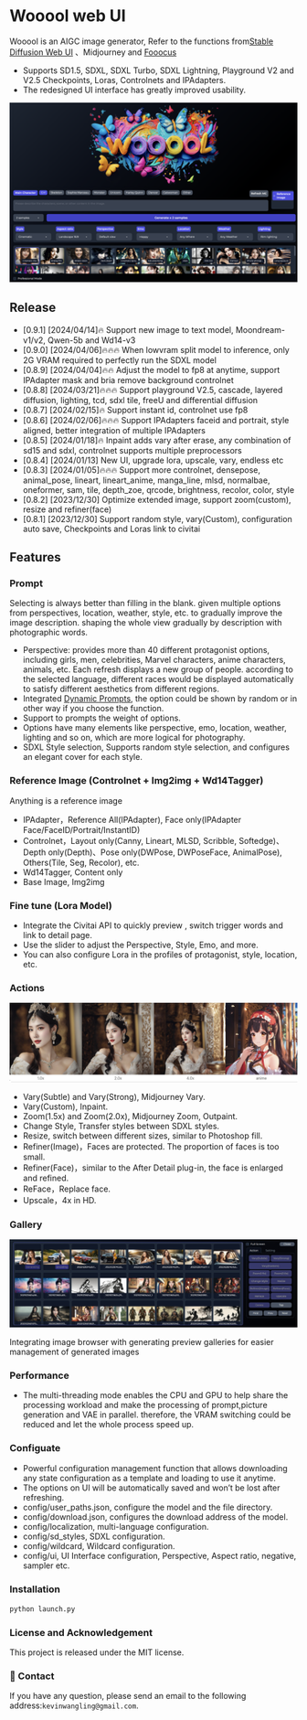# Wooool web UI

Wooool is an AIGC image generator, Refer to the functions from[Stable Diffusion Web UI](https://github.com/AUTOMATIC1111/stable-diffusion-webui) 、Midjourney and [Fooocus](https://github.com/lllyasviel/Fooocus)

- Supports SD1.5, SDXL, SDXL Turbo, SDXL Lightning, Playground V2 and V2.5 Checkpoints, Loras, Controlnets and IPAdapters.
- The redesigned UI interface has greatly improved usability.

![](screenshot.png)

## Release
- [0.9.1] [2024/04/14]🔥 Support new image to text model, Moondream-v1/v2, Qwen-5b and Wd14-v3
- [0.9.0] [2024/04/06]🔥🔥🔥 When lowvram split model to inference, only 2G VRAM required to perfectly run the SDXL model 
- [0.8.9] [2024/04/04]🔥🔥 Adjust the model to fp8 at anytime, support IPAdapter mask and bria remove background controlnet
- [0.8.8] [2024/03/21]🔥🔥🔥 Support playground V2.5, cascade, layered diffusion, lighting, tcd, sdxl tile, freeU and differential diffusion
- [0.8.7] [2024/02/15]🔥 Support instant id, controlnet use fp8
- [0.8.6] [2024/02/06]🔥🔥🔥 Support IPAdapters faceid and portrait, style aligned, better integration of multiple IPAdapters
- [0.8.5] [2024/01/18]🔥 Inpaint adds vary after erase, any combination of sd15 and sdxl, controlnet supports multiple preprocessors
- [0.8.4] [2024/01/13] New UI, upgrade lora, upscale, vary, endless etc
- [0.8.3] [2024/01/05]🔥🔥🔥 Support more controlnet, densepose, animal_pose, lineart, lineart_anime, manga_line, mlsd, normalbae, oneformer, sam, tile, depth_zoe, qrcode, brightness, recolor, color, style
- [0.8.2] [2023/12/30] Optimize extended image, support zoom(custom), resize and refiner(face)
- [0.8.1] [2023/12/30] Support random style, vary(Custom), configuration auto save, Checkpoints and Loras link to civitai

## Features

### Prompt

Selecting is always better than filling in the blank. given multiple options from perspectives, location, weather, style, etc. to gradually improve the image description.
shaping the whole view gradually by description with photographic words. 
- Perspective: provides more than 40 different protagonist options, including girls, men, celebrities, Marvel characters, anime characters, animals, etc. Each refresh displays a new group of people.  according to the selected language, different races would be displayed automatically to satisfy different aesthetics from different regions.
- Integrated [Dynamic Prompts](https://github.com/adieyal/dynamicprompts), the option could be shown by random or in other way if you choose the function.
- Support to prompts the weight of options.
- Options have many elements like perspective, emo, location, weather, lighting and so on, which are more logical for photography.
- SDXL Style selection, Supports random style selection, and configures an elegant cover for each style.

### Reference Image (Controlnet + Img2img + Wd14Tagger)

Anything is a reference image
- IPAdapter，Reference All(IPAdapter), Face only(IPAdapter Face/FaceID/Portrait/InstantID)
- Controlnet，Layout only(Canny, Lineart, MLSD, Scribble, Softedge)、Depth only(Depth)、Pose only(DWPose, DWPoseFace, AnimalPose), Others(Tile, Seg, Recolor), etc.
- Wd14Tagger, Content only
- Base Image, Img2img

### Fine tune (Lora Model)

- Integrate the Civitai API to quickly preview , switch trigger words and link to detail page.
- Use the slider to adjust the Perspective, Style, Emo, and more.
- You can also configure Lora in the profiles of protagonist, style, location, etc.

### Actions

![](samples.jpeg)

- Vary(Subtle) and Vary(Strong), Midjourney Vary.
- Vary(Custom), Inpaint.
- Zoom(1.5x) and Zoom(2.0x), Midjourney Zoom, Outpaint.
- Change Style, Transfer styles between SDXL styles.
- Resize, switch between different sizes, similar to Photoshop fill.
- Refiner(Image)，Faces are protected. The proportion of faces is too small.
- Refiner(Face)，similar to the After Detail plug-in, the face is enlarged and refined.
- ReFace，Replace face.
- Upscale，4x in HD.

### Gallery

![](actions.png)

Integrating image browser with generating preview galleries for easier management of generated images

### Performance

- The multi-threading mode enables the CPU and GPU to help share the processing workload and make the processing of prompt,picture generation and VAE in parallel. therefore, the VRAM switching could be reduced and let the whole process speed up.

### Configuate

- Powerful configuration management function that allows downloading any state configuration as a template and loading to use it anytime.
- The options on UI will be automatically saved and won’t be lost after refreshing.
- config/user_paths.json, configure the model and the file directory.
- config/download.json, configures the download address of the model.
- config/localization, multi-language configuration.
- config/sd_styles, SDXL configuration.
- config/wildcard, Wildcard configuration.
- config/ui, UI Interface configuration, Perspective, Aspect ratio, negative, sampler etc.

### Installation

```bash
python launch.py
```

### License and Acknowledgement

This project is released under the MIT license.

### :e-mail: Contact

If you have any question, please send an email to the following address:`kevinwangling@gmail.com`.